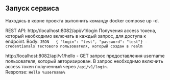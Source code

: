 ## Запуск сервиса
Находясь в корне проекта выполнить команду docker compose up -d.

REST API:
http://localhost:8082/api/v1/login
Получения access токена, который необходимо включать в каждый запрос, для доступа к endpoint.
Body:
`JSON  
{ "login": "test", "password": "test"} - credentianals тестового пользователя, который создан в realm`

http://localhost:8082/api/v1/hello - GET запрос предоставления username пользователя, который авторизирован. В запрос необходимо включить access токен полученный через `/api/v1/login`.  
Response:
`Hello %username%`
